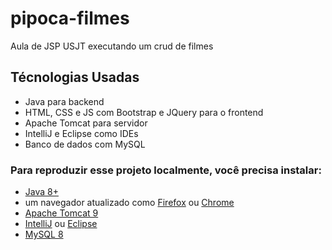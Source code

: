 # pipoca-filmes
Aula de JSP USJT executando um crud de filmes

## Técnologias Usadas
- Java para backend
- HTML, CSS e JS com Bootstrap e JQuery para o frontend
- Apache Tomcat para servidor
- IntelliJ e Eclipse como IDEs
- Banco de dados com MySQL

### Para reproduzir esse projeto localmente, você precisa instalar:
- [Java 8+](https://www.oracle.com/java/technologies/javase-jdk8-downloads.html)
- um navegador atualizado como [Firefox](https://firefox.com) ou [Chrome](https://www.google.com/chrome/)
- [Apache Tomcat 9](https://tomcat.apache.org/download-90.cgi)
- [IntelliJ](https://www.jetbrains.com/idea/download/) ou [Eclipse](https://www.eclipse.org/downloads/)
- [MySQL 8](https://dev.mysql.com/downloads/mysql/)
